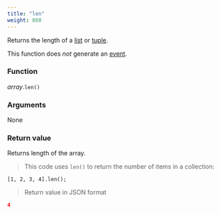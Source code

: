 ```yaml
---
title: "len"
weight: 860
---
```


Returns the length of a [list](..) or [tuple](../../tuple).

This function does *not* generate an [event](../../../events).

### Function

*array*.`len()`

### Arguments

None

### Return value

Returns length of the array.

> This code uses `len()` to return the number of items in a collection:

```thingsdb,json_response
[1, 2, 3, 4].len();
```

> Return value in JSON format

```json
4
```
